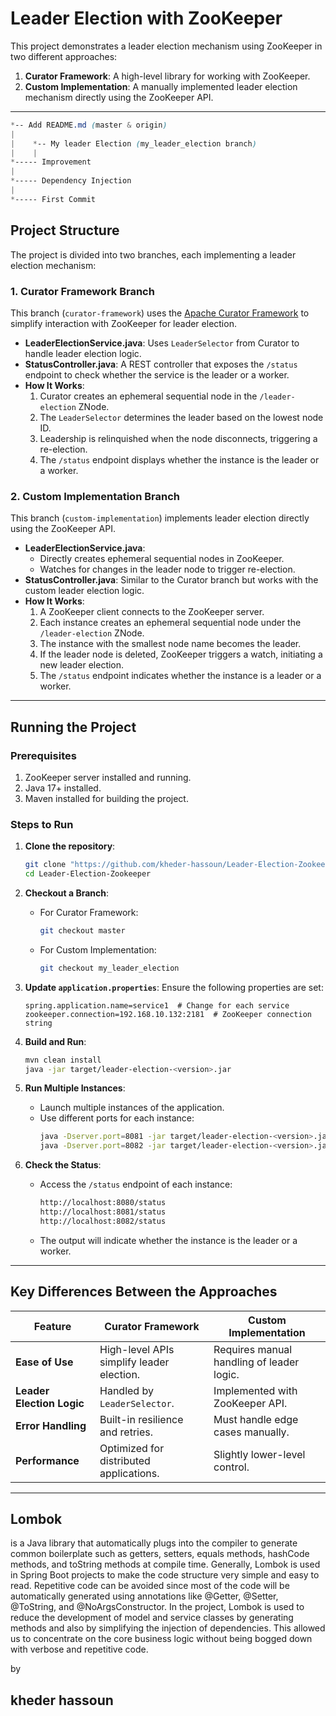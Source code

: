 # Leader Election with ZooKeeper

This project demonstrates a leader election mechanism using ZooKeeper in two different approaches:
1. **Curator Framework**: A high-level library for working with ZooKeeper.
2. **Custom Implementation**: A manually implemented leader election mechanism directly using the ZooKeeper API.

---

``` css
*-- Add README.md (master & origin)
|
|    *-- My leader Election (my_leader_election branch)
|    |
*----- Improvement
|
*----- Dependency Injection
|
*----- First Commit
```

## Project Structure
The project is divided into two branches, each implementing a leader election mechanism:

### 1. **Curator Framework Branch**
This branch (`curator-framework`) uses the [Apache Curator Framework](https://curator.apache.org/) to simplify interaction with ZooKeeper for leader election.

- **LeaderElectionService.java**: Uses `LeaderSelector` from Curator to handle leader election logic.
- **StatusController.java**: A REST controller that exposes the `/status` endpoint to check whether the service is the leader or a worker.
- **How It Works**:
    1. Curator creates an ephemeral sequential node in the `/leader-election` ZNode.
    2. The `LeaderSelector` determines the leader based on the lowest node ID.
    3. Leadership is relinquished when the node disconnects, triggering a re-election.
    4. The `/status` endpoint displays whether the instance is the leader or a worker.

### 2. **Custom Implementation Branch**
This branch (`custom-implementation`) implements leader election directly using the ZooKeeper API.

- **LeaderElectionService.java**:
    - Directly creates ephemeral sequential nodes in ZooKeeper.
    - Watches for changes in the leader node to trigger re-election.
- **StatusController.java**: Similar to the Curator branch but works with the custom leader election logic.
- **How It Works**:
    1. A ZooKeeper client connects to the ZooKeeper server.
    2. Each instance creates an ephemeral sequential node under the `/leader-election` ZNode.
    3. The instance with the smallest node name becomes the leader.
    4. If the leader node is deleted, ZooKeeper triggers a watch, initiating a new leader election.
    5. The `/status` endpoint indicates whether the instance is a leader or a worker.

---

## Running the Project

### Prerequisites
1. ZooKeeper server installed and running.
2. Java 17+ installed.
3. Maven installed for building the project.

### Steps to Run
1. **Clone the repository**:
   ```bash
   git clone "https://github.com/kheder-hassoun/Leader-Election-Zookeeper.git"
   cd Leader-Election-Zookeeper
   ```

2. **Checkout a Branch**:
    - For Curator Framework:
      ```bash
      git checkout master
      ```
    - For Custom Implementation:
      ```bash
      git checkout my_leader_election
      ```

3. **Update `application.properties`**:
   Ensure the following properties are set:
   ```properties
   spring.application.name=service1  # Change for each service
   zookeeper.connection=192.168.10.132:2181  # ZooKeeper connection string
   ```

4. **Build and Run**:
   ```bash
   mvn clean install
   java -jar target/leader-election-<version>.jar
   ```

5. **Run Multiple Instances**:
    - Launch multiple instances of the application.
    - Use different ports for each instance:
      ```bash
      java -Dserver.port=8081 -jar target/leader-election-<version>.jar
      java -Dserver.port=8082 -jar target/leader-election-<version>.jar
      ```

6. **Check the Status**:
    - Access the `/status` endpoint of each instance:
      ```bash
      http://localhost:8080/status
      http://localhost:8081/status
      http://localhost:8082/status
      ```
    - The output will indicate whether the instance is the leader or a worker.

---

## Key Differences Between the Approaches

| Feature                     | Curator Framework                              | Custom Implementation                       |
|-----------------------------|-----------------------------------------------|-------------------------------------------|
| **Ease of Use**              | High-level APIs simplify leader election.    | Requires manual handling of leader logic. |
| **Leader Election Logic**    | Handled by `LeaderSelector`.                 | Implemented with ZooKeeper API.           |
| **Error Handling**           | Built-in resilience and retries.             | Must handle edge cases manually.          |
| **Performance**              | Optimized for distributed applications.      | Slightly lower-level control.             |

---

## Lombok
is a Java library that automatically plugs into the compiler to generate common boilerplate such as getters, setters, equals methods, hashCode methods, and toString methods at compile time.
Generally, Lombok is used in Spring Boot projects to make the code structure very simple and easy to read.
Repetitive code can be avoided since most of the code will be automatically generated using annotations
like @Getter, @Setter, @ToString, and @NoArgsConstructor. In the project,
Lombok is used to reduce the development of model and service classes by generating methods and also by simplifying the injection of dependencies. This allowed us to concentrate on the core business logic without being bogged down with verbose and repetitive code.


by 

kheder hassoun 
---

